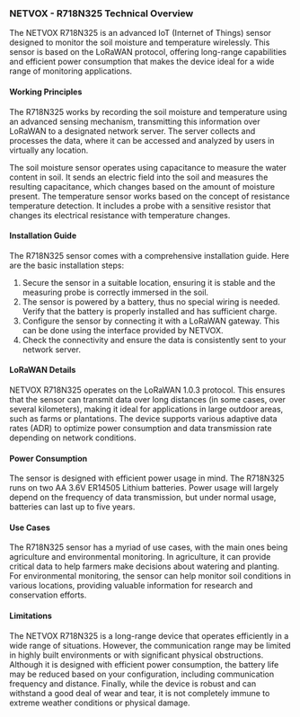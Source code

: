 ### NETVOX - R718N325 Technical Overview

The NETVOX R718N325 is an advanced IoT (Internet of Things) sensor designed to monitor the soil moisture and temperature wirelessly. This sensor is based on the LoRaWAN protocol, offering long-range capabilities and efficient power consumption that makes the device ideal for a wide range of monitoring applications.

#### Working Principles

The R718N325 works by recording the soil moisture and temperature using an advanced sensing mechanism, transmitting this information over LoRaWAN to a designated network server. The server collects and processes the data, where it can be accessed and analyzed by users in virtually any location. 

The soil moisture sensor operates using capacitance to measure the water content in soil. It sends an electric field into the soil and measures the resulting capacitance, which changes based on the amount of moisture present. The temperature sensor works based on the concept of resistance temperature detection. It includes a probe with a sensitive resistor that changes its electrical resistance with temperature changes.

#### Installation Guide

The R718N325 sensor comes with a comprehensive installation guide. Here are the basic installation steps:

1. Secure the sensor in a suitable location, ensuring it is stable and the measuring probe is correctly immersed in the soil.
2. The sensor is powered by a battery, thus no special wiring is needed. Verify that the battery is properly installed and has sufficient charge.
3. Configure the sensor by connecting it with a LoRaWAN gateway. This can be done using the interface provided by NETVOX.
4. Check the connectivity and ensure the data is consistently sent to your network server.

#### LoRaWAN Details

NETVOX R718N325 operates on the LoRaWAN 1.0.3 protocol. This ensures that the sensor can transmit data over long distances (in some cases, over several kilometers), making it ideal for applications in large outdoor areas, such as farms or plantations. The device supports various adaptive data rates (ADR) to optimize power consumption and data transmission rate depending on network conditions.

#### Power Consumption

The sensor is designed with efficient power usage in mind. The R718N325 runs on two AA 3.6V ER14505 Lithium batteries. Power usage will largely depend on the frequency of data transmission, but under normal usage, batteries can last up to five years. 

#### Use Cases

The R718N325 sensor has a myriad of use cases, with the main ones being agriculture and environmental monitoring. In agriculture, it can provide critical data to help farmers make decisions about watering and planting. For environmental monitoring, the sensor can help monitor soil conditions in various locations, providing valuable information for research and conservation efforts. 

#### Limitations

The NETVOX R718N325 is a long-range device that operates efficiently in a wide range of situations. However, the communication range may be limited in highly built environments or with significant physical obstructions. Although it is designed with efficient power consumption, the battery life may be reduced based on your configuration, including communication frequency and distance. Finally, while the device is robust and can withstand a good deal of wear and tear, it is not completely immune to extreme weather conditions or physical damage.